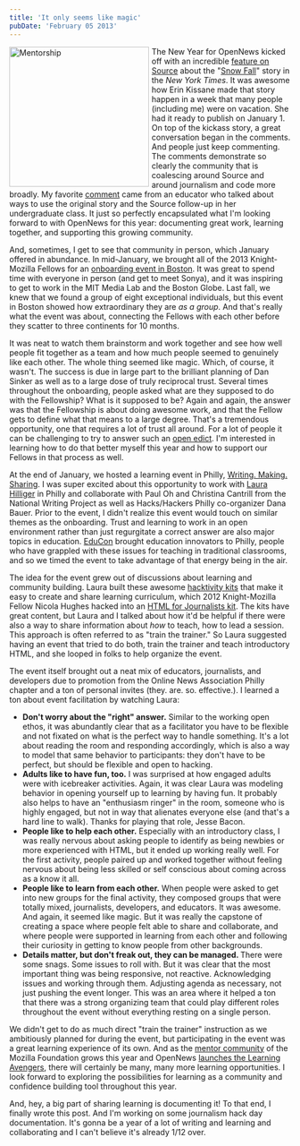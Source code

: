 ```yaml
---
title: 'It only seems like magic'
pubDate: 'February 05 2013'
---
```


<p><img alt="Mentorship" class="class" src="/files/mentorftw.jpg" style="width: 250px; float: left; margin-right: 5px;" title="Laura holds self portraits of mentors from Writing. Making. Sharing. (Photo: Paul Oh)" />The New Year for OpenNews kicked off with an incredible <a href="http://source.mozillaopennews.org/en-US/articles/how-we-made-snow-fall/">feature on Source</a> about the &quot;<a href="http://www.nytimes.com/projects/2012/snow-fall/">Snow Fall</a>&quot; story in the <em>New York Times</em>. It was awesome how Erin Kissane made that story happen in a week that many people (including me) were on vacation. She had it ready to publish on January 1. On top of the kickass story, a great conversation began in the comments. And people just keep commenting. The comments demonstrate so clearly the community that is coalescing around Source and around journalism and code more broadly. My favorite <a href="http://source.mozillaopennews.org/en-US/articles/how-we-made-snow-fall/#comment-764979286">comment</a> came from an educator who talked about ways to use the original story and the Source follow-up in her undergraduate class. It just so perfectly encapsulated what I&#39;m looking forward to with OpenNews for this year: documenting great work, learning together, and supporting this growing community.</p>
<!--break-->
<p>And, sometimes, I get to see that community in person, which January offered in abundance. In mid-January, we brought all of the 2013 Knight-Mozilla Fellows for an <a href="http://sinker.tumblr.com/post/41711568489/opennews-building-a-community-of-fellows">onboarding event in Boston</a>. It was great to spend time with everyone in person (and get to meet Sonya), and it was inspiring to get to work in the MIT Media Lab and the Boston Globe. Last fall, we knew that we found a group of eight exceptional individuals, but this event in Boston showed how extraordinary they are <em>as a group</em>. And that&#39;s really what the event was about, connecting the Fellows with each other before they scatter to three continents for 10 months.</p>
<p>It was neat to watch them brainstorm and work together and see how well people fit together as a team and how much people seemed to genuinely like each other. The whole thing seemed like magic. Which, of course, it wasn&#39;t. The success is due in large part to the brilliant planning of Dan Sinker as well as to a large dose of truly reciprocal trust. Several times throughout the onboarding, people asked what are they supposed to do with the Fellowship? What is it supposed to be? Again and again, the answer was that the Fellowship is about doing awesome work, and that the Fellow gets to define what that means to a large degree. That&#39;s a tremendous opportunity, one that requires a lot of trust all around. For a lot of people it can be challenging to try to answer such an <a href="http://openmatt.wordpress.com/2011/04/06/how-to-work-open/">open edict</a>. I&#39;m interested in learning how to do that better myself this year and how to support our Fellows in that process as well.</p>
<p>At the end of January, we hosted a learning event in Philly, <a href="https://etherpad.mozilla.org/WritingMakingSharing">Writing. Making. Sharing</a>. I was super excited about this opportunity to work with <a href="http://www.zythepsary.com/">Laura Hilliger</a> in Philly and collaborate with Paul Oh and Christina Cantrill from the National Writing Project as well as Hacks/Hackers Philly co-organizer Dana Bauer. Prior to the event, I didn&#39;t realize this event would touch on similar themes as the onboarding. Trust and learning to work in an open environment rather than just regurgitate a correct answer are also major topics in education. <a href="http://www.educonphilly.org/">EduCon</a> brought education innovators to Philly, people who have grappled with these issues for teaching in traditional classrooms, and so we timed the event to take advantage of that energy being in the air.</p>
<p>The idea for the event grew out of discussions about learning and community building. Laura built these awesome <a href="http://hivenyc.org/hacktivityGrid.html">hacktivity kits</a> that make it easy to create and share learning curriculum, which 2012 Knight-Mozilla Fellow Nicola Hughes hacked into an <a href="http://hivenyc.org/OpenNewsPrototype/index_thimble_opennews.html">HTML for Journalists kit</a>. The kits have great content, but Laura and I talked about how it&#39;d be helpful if there were also a way to share information about <em>how</em> to teach, how to lead a session. This approach is often referred to as &quot;train the trainer.&quot; So Laura suggested having an event that tried to do both, train the trainer and teach introductory HTML, and she looped in folks to help organize the event.</p>
<p>The event itself brought out a neat mix of educators, journalists, and developers due to promotion from the Online News Association Philly chapter and a ton of personal invites (they. are. so. effective.). I learned a ton about event facilitation by watching Laura:</p>
<ul>
<li>
<strong>Don&#39;t worry about the &quot;right&quot; answer.</strong> Similar to the working open ethos, it was abundantly clear that as a facilitator you have to be flexible and not fixated on what is the perfect way to handle something. It&#39;s a lot about reading the room and responding accordingly, which is also a way to model that same behavior to participants: they don&#39;t have to be perfect, but should be flexible and open to hacking.</li>
<li>
<strong>Adults like to have fun, too.</strong> I was surprised at how engaged adults were with icebreaker activities. Again, it was clear Laura was modeling behavior in opening yourself up to learning by having fun. It probably also helps to have an &quot;enthusiasm ringer&quot; in the room, someone who is highly engaged, but not in way that alienates everyone else (and that&#39;s a hard line to walk). Thanks for playing that role, Jesse Bacon.</li>
<li>
<strong>People like to help each other.</strong> Especially with an introductory class, I was really nervous about asking people to identify as being newbies or more experienced with HTML, but it ended up working really well. For the first activity, people paired up and worked together without feeling nervous about being less skilled or self conscious about coming across as a know it all.</li>
<li>
<strong>People like to learn from each other.</strong> When people were asked to get into new groups for the final activity, they composed groups that were totally mixed, journalists, developers, and educators. It was awesome. And again, it seemed like magic. But it was really the capstone of creating a space where people felt able to share and collaborate, and where people were supported in learning from each other and following their curiosity in getting to know people from other backgrounds.</li>
<li>
<strong>Details matter, but don&#39;t freak out, they can be managed. </strong>There were some snags. Some issues to roll with. But it was clear that the most important thing was being responsive, not reactive. Acknowledging issues and working through them. Adjusting agenda as necessary, not just pushing the event longer. This was an area where it helped a ton that there was a strong organizing team that could play different roles throughout the event without everything resting on a single person.</li>
</ul>
<p>We didn&#39;t get to do as much direct &quot;train the trainer&quot; instruction as we ambitiously planned for during the event, but participating in the event was a great learning experience of its own. And as the <a href="https://wiki.mozilla.org/Webmaker/Mentor/Roadmap">mentor community</a> of the Mozilla Foundation grows this year and OpenNews <a href="http://sinker.tumblr.com/post/25174766112/opennews-learning-avengers-assemble">launches the Learning Avengers</a>, there will certainly be many, many more learning opportunities. I look forward to exploring the possibilities for learning as a community and confidence building tool throughout this year.</p>
<p>And, hey, a big part of sharing learning is documenting it! To that end, I finally wrote this post. And I&#39;m working on some journalism hack day documentation. It&#39;s gonna be a year of a lot of writing and learning and collaborating and I can&#39;t believe it&#39;s already 1/12 over.</p>


